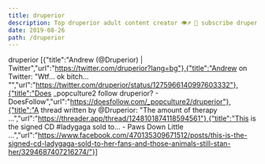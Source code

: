 ```yaml
---
title: druperior
description: Top druperior adult content creator 👁♐️ 👑 subscribe druperior to my porn site below IG druperior
date: 2019-08-26
path: /druperior
---
```


druperior
[{"title":"Andrew (@Druperior) | Twitter","url":"https://twitter.com/druperior?lang=bg"},{"title":"Andrew on Twitter: \"Wtf... ok bitch… \"","url":"https://twitter.com/druperior/status/1275966140997603332"},{"title":"Does _popculture2 follow druperior? - DoesFollow","url":"https://doesfollow.com/_popculture2/druperior"},{"title":"A thread written by @Druperior: \"The amount of therapy ...","url":"https://threader.app/thread/1248101874118594561"},{"title":"This is the signed CD #ladygaga sold to... - Paws Down Little ...","url":"https://www.facebook.com/470135309671512/posts/this-is-the-signed-cd-ladygaga-sold-to-her-fans-and-those-animals-still-stan-her/3294687407216274/"}]

